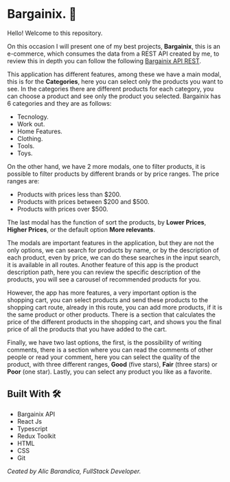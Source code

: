 # Bargainix. :convenience_store:

Hello! Welcome to this repository.

On this occasion I will present one of my best projects, **Bargainix**, this is an e-commerce, which consumes the data from a REST API created by me, to review this in depth you can follow the following [Bargainix API REST](https://github.com/Alicbm/online-store "Bargainix API REST").

This application has different features, among these we have a main modal, this is for the **Categories**, here you can select only the products you want to see. In the categories there are different products for each category, you can choose a product and see only the product you selected. Bargainix has 6 categories and they are as follows:

- Tecnology.
- Work out.
- Home Features.
- Clothing.
- Tools.
- Toys.

On the other hand, we have 2 more modals, one to filter products, it is possible to filter products by different brands or by price ranges. The price ranges are:

- Products with prices less than $200.
- Products with prices between $200 and $500.
- Products with prices over $500.

The last modal has the function of sort the products, by **Lower Prices**, **Higher Prices**, or the default option **More relevants**.

The modals are important features in the application, but they are not the only options, we can search for products by name, or by the description of each product, even by price, we can do these searches in the input search, it is available in all routes. Another feature of this app is the product description path, here you can review the specific description of the products, you will see a carousel of recommended products for you.

However, the app has more features, a very important option is the shopping cart, you can select products and send these products to the shopping cart route, already in this route, you can add more products, if it is the same product or other products. There is a section that calculates the price of the different products in the shopping cart, and shows you the final price of all the products that you have added to the cart.

Finally, we have two last options, the first, is the possibility of writing comments, there is a section where you can read the comments of other people or read your comment, here you can select the quality of the product, with three different ranges, **Good** (five stars), **Fair** (three stars) or **Poor** (one star). Lastly, you can select any product you like as a favorite.

## Built With :hammer_and_wrench:

- Bargainix API 
- React Js
- Typescript
- Redux Toolkit
- HTML
- CSS
- Git

*Ceated by Alic Barandica, FullStack Developer.*
